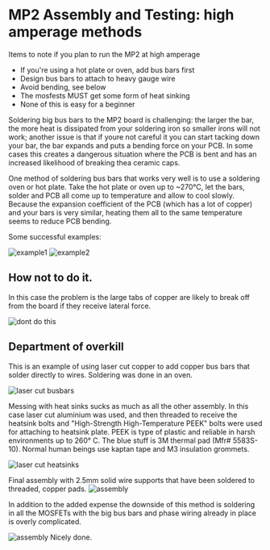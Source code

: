 # MP2 Assembly and Testing: high amperage methods

Items to note if you plan to run the MP2 at high amperage
* If you're using a hot plate or oven, add bus bars first
* Design bus bars to attach to heavy gauge wire
* Avoid bending, see below
* The mosfests MUST get some form of heat sinking
* None of this is easy for a beginner

Soldering big bus bars to the MP2 board is challenging: the larger the bar, the more heat is dissipated from your soldering iron so smaller irons will not work; another issue is that if youre not careful it you can start tacking down your bar, the bar expands and puts a bending force on your PCB. In some cases this creates a dangerous situation where the PCB is bent and has an increased likelihood of breaking thea ceramic caps.

One method of soldering bus bars that works very well is to use a soldering oven or hot plate. Take the hot plate or oven up to ~270°C, let the bars, solder and PCB all come up to temperature and allow to cool slowly. Because the expansion coefficient of the PCB (which has a lot of copper) and your bars is very similar, heating them all to the same temperature seems to reduce PCB bending.

Some successful examples:

<img src="../gh_assets/HIGH_AMP_ASSEMBLY01.jpeg" title="example1">

<img src="../gh_assets/HIGH_AMP_ASSEMBLY02.jpeg" title="example2">

## How not to do it. 
In this case the problem is the large tabs of copper are likely to break off from the board if they receive lateral force. 

<img src="../gh_assets/HIGH_AMP_ASSEMBLY03.png" title="dont do this">

## Department of overkill
This is an example of using laser cut copper to add copper bus bars that solder directly to wires. Soldering was done in an oven. 

<img src="../gh_assets/HIGH_AMP_ASSEMBLY04.png" title="laser cut busbars">

Messing with heat sinks sucks as much as all the other assembly. In this case laser cut aluminium was used, and then threaded to receive the heatsink bolts and "High-Strength High-Temperature PEEK" bolts were used for attaching to heatsink plate. PEEK is type of plastic and reliable in harsh environments up to 260° C. The blue stuff is 3M thermal pad (Mfr# 5583S-10). Normal human beings use kaptan tape and M3 insulation grommets. 

<img src="../gh_assets/HIGH_AMP_ASSEMBLY05.png" title="laser cut heatsinks">

Final assembly with 2.5mm solid wire supports that have been soldered to threaded, copper pads. 
<img src="../gh_assets/HIGH_AMP_ASSEMBLY06.png" title="assembly">

In addition to the added expense the downside of this method is soldering in all the MOSFETs with the big bus bars and phase wiring already in place is overly complicated.

<img src="../gh_assets/HIGH_AMP_ASSEMBLY07.jpeg" title="assembly">
Nicely done.
